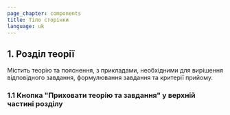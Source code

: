 ```yaml
---
page_chapter: components
title: Тіло сторінки
language: uk
---
```

## 1﻿. Розділ теорії

Містить теорію та пояснення, з прикладами, необхідними для вирішення відповідного завдання, формулювання завдання та критерії прийому.

### 1.1 Кнопка "Приховати теорію та завдання" у верхній частині розділу